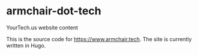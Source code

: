# armchair-dot-tech
YourTech.us website content

This is the source code for https://www.armchair.tech. The site is currently written in Hugo.
